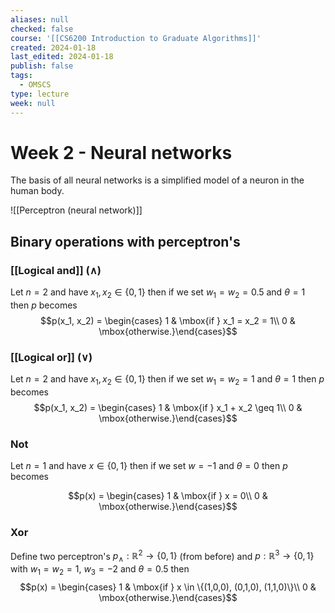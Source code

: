 ```yaml
---
aliases: null
checked: false
course: '[[CS6200 Introduction to Graduate Algorithms]]'
created: 2024-01-18
last_edited: 2024-01-18
publish: false
tags:
  - OMSCS
type: lecture
week: null
---
```

# Week 2 - Neural networks

The basis of all neural networks is a simplified model of a neuron in the human body.

![[Perceptron (neural network)]]

## Binary operations with perceptron's

### [[Logical and]] ($\land$)

Let $n = 2$ and have $x_1, x_2 \in \{0,1\}$ then if we set $w_1 = w_2 = 0.5$ and $\theta = 1$ then $p$ becomes
$$p(x_1, x_2) = \begin{cases} 1 & \mbox{if } x_1 = x_2 = 1\\ 0 & \mbox{otherwise.}\end{cases}$$
### [[Logical or]] ($\lor$)

Let $n = 2$ and have $x_1, x_2 \in \{0,1\}$ then if we set $w_1 = w_2 = 1$ and $\theta = 1$ then $p$ becomes
$$p(x_1, x_2) = \begin{cases} 1 & \mbox{if } x_1 + x_2 \geq 1\\ 0 & \mbox{otherwise.}\end{cases}$$
### Not

Let $n = 1$ and have $x \in \{0,1\}$ then if we set $w = -1$ and $\theta = 0$ then $p$ becomes

$$p(x) = \begin{cases} 1 & \mbox{if } x = 0\\ 0 & \mbox{otherwise.}\end{cases}$$
### Xor

Define two perceptron's $p_{\land} : \mathbb{R}^2 \rightarrow \{0,1\}$ (from before) and $p : \mathbb{R}^3 \rightarrow \{0,1\}$ with $w_1 = w_2 = 1$, $w_3 = -2$ and $\theta = 0.5$ then 
$$p(x) = \begin{cases} 1 & \mbox{if } x \in \{(1,0,0), (0,1,0), (1,1,0)\}\\ 0 & \mbox{otherwise.}\end{cases}$$
